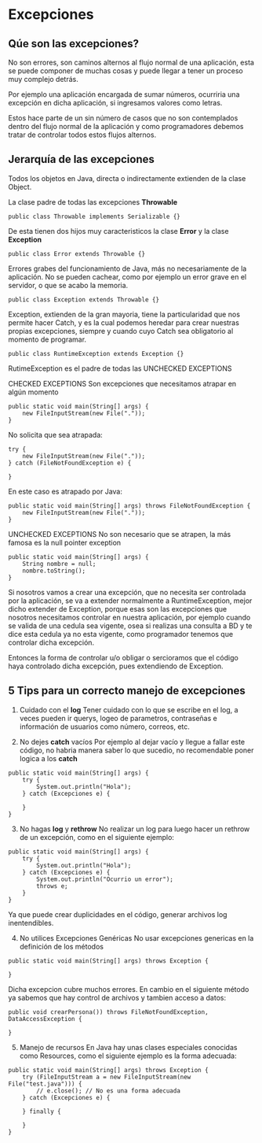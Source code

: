 # Excepciones

## Qúe son las excepciones?
No son errores, son caminos alternos al flujo normal de una aplicación, esta se puede componer de muchas cosas y puede llegar a tener un proceso muy complejo detrás.

Por ejemplo una aplicación encargada de sumar números, ocurriria una excepción en dicha aplicación, si ingresamos valores como letras.

Estos hace parte de un sin número de casos que no son contemplados dentro del flujo normal de la aplicación y como programadores debemos tratar de controlar todos estos flujos alternos.

## Jerarquía de las excepciones
Todos los objetos en Java, directa o indirectamente extienden de la clase Object.

La clase padre de todas las excepciones **Throwable**

```
public class Throwable implements Serializable {}
```

De esta tienen dos hijos muy caracteristicos la clase **Error** y la clase **Exception**

```
public class Error extends Throwable {}
```

Errores grabes del funcionamiento de Java, más no necesariamente de la aplicación. No se pueden cachear, como por ejemplo un error grave en el servidor, o que se acabo la memoria.


```
public class Exception extends Throwable {}
```

Exception, extienden de la gran mayoria, tiene la particularidad que nos permite hacer Catch, y es la cual podemos heredar para crear nuestras propias excepciones, siempre y cuando cuyo Catch sea obligatorio al momento de programar.


```
public class RuntimeException extends Exception {}
```

RutimeException es el padre de todas las UNCHECKED EXCEPTIONS

CHECKED EXCEPTIONS
Son excepciones que necesitamos atrapar en algún momento

```
public static void main(String[] args) {
	new FileInputStream(new File("."));
}
```

No solicita que sea atrapada:

```
try {
	new FileInputStream(new File("."));
} catch (FileNotFoundException e) {

}

```

En este caso es atrapado por Java:

```
public static void main(String[] args) throws FileNotFoundException {
	new FileInputStream(new File("."));
}
```

UNCHECKED EXCEPTIONS
No son necesario que se atrapen, la más famosa es la null pointer exception

```
public static void main(String[] args) {
	String nombre = null;
	nombre.toString();
}
```

Si nosotros vamos a crear una excepción, que no necesita ser controlada por la aplicación, se va a extender normalmente a RuntimeException, mejor dicho extender de Exception, porque esas son las excepciones que nosotros necesitamos controlar en nuestra aplicación, por ejemplo cuando se valida de una cedula sea vigente, osea si realizas una consulta a BD y te dice esta cedula ya no esta vigente, como programador tenemos que controlar dicha excepción.

Entonces la forma de controlar u/o obligar o sercioramos que el código haya controlado dicha excepción, pues extendiendo de Exception.

## 5 Tips para un correcto manejo de excepciones

1. Cuidado con el **log**
Tener cuidado con lo que se escribe en el log, a veces pueden ir querys, logeo de parametros, contraseñas e información de usuarios como número, correos, etc.

2. No dejes **catch** vacíos
Por ejemplo al dejar vacío y llegue a fallar este código, no habria manera saber lo que sucedio, no recomendable poner logica a los **catch**

```
public static void main(String[] args) {
	try {
	    System.out.println("Hola");
	} catch (Excepciones e) {

	}
}
```

3. No hagas **log** y **rethrow**
No realizar un log para luego hacer un rethrow de un excepción, como en el siguiente ejemplo:

```
public static void main(String[] args) {
	try {
	    System.out.println("Hola");
	} catch (Excepciones e) {
	    System.out.println("Ocurrio un error");
	    throws e;
	}
}
```
Ya que puede crear duplicidades en el código, generar archivos log inentendibles.

4. No utilices Excepciones Genéricas
No usar excepciones genericas en la definición de los métodos

```
public static void main(String[] args) throws Exception {

}
```

Dicha excepcion cubre muchos errores. En cambio en el siguiente método ya sabemos que hay control de archivos y tambien acceso a datos:

```
public void crearPersona()) throws FileNotFoundException, DataAccessException {

}
```

5. Manejo de recursos
En Java hay unas clases especiales conocidas como Resources, como el siguiente ejemplo es la forma adecuada:

```
public static void main(String[] args) throws Exception {
	try (FileInputStream a = new FileInputStream(new File("test.java"))) {
	    // e.close(); // No es una forma adecuada
	} catch (Excepciones e) {

	} finally {

	}
}
```
